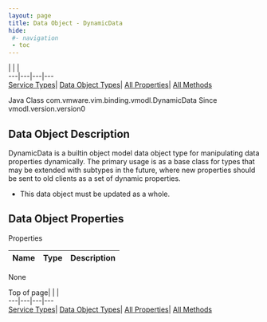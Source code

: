 ```yaml
---
layout: page
title: Data Object - DynamicData
hide:
 #- navigation
 - toc
---
```


  
| | |   
---|---|---|---  
[Service Types](index-mo_types.md)| [Data Object Types](index-do_types.md)| [All Properties](index-properties.md)| [All Methods](index-methods.md)  
  



Java Class
    com.vmware.vim.binding.vmodl.DynamicData
Since 
    vmodl.version.version0

## Data Object Description 

DynamicData is a builtin object model data object type for manipulating data properties dynamically. The primary usage is as a base class for types that may be extended with subtypes in the future, where new properties should be sent to old clients as a set of dynamic properties. 

  * This data object must be updated as a whole.



## Data Object Properties

Properties

Name |  Type |  Description   
---|---|---  
None  
  
  
Top of page| | |   
---|---|---|---  
[Service Types](index-mo_types.md)| [Data Object Types](index-do_types.md)| [All Properties](index-properties.md)| [All Methods](index-methods.md)  
  
  


